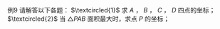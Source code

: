 例9 请解答以下各题：
$\textcircled{1}$ 求 $A$ ， $B$ ， $C$ ， $D$ 四点的坐标；  
$\textcircled{2}$ 当 $\triangle P A B$ 面积最大时，求点 $P$ 的坐标；  
